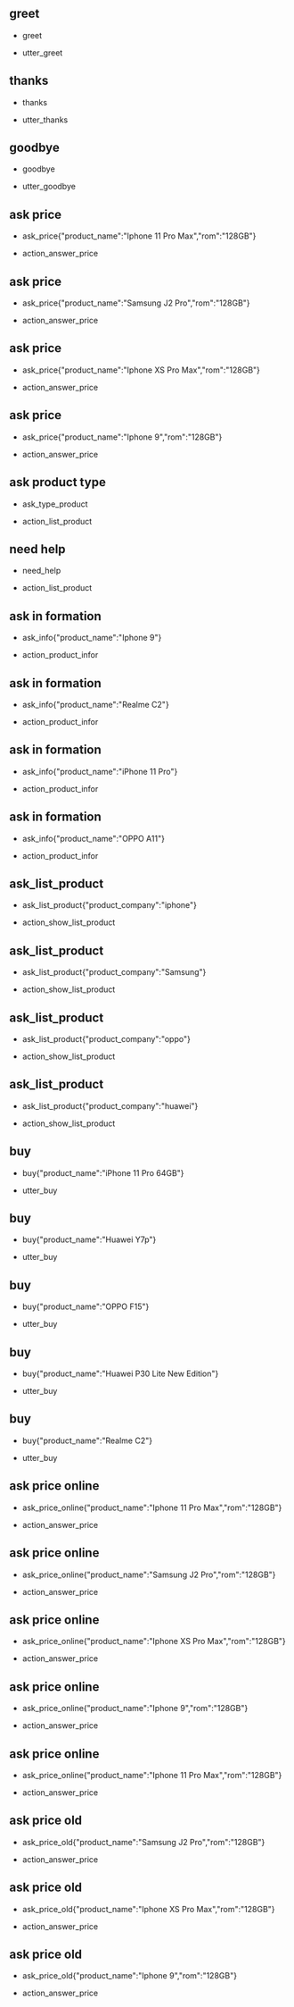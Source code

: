 ## greet
* greet
 - utter_greet

## thanks
* thanks
 - utter_thanks

## goodbye
* goodbye
 - utter_goodbye

## ask price
* ask_price{"product_name":"Iphone 11 Pro Max","rom":"128GB"}
 - action_answer_price

## ask price
* ask_price{"product_name":"Samsung J2 Pro","rom":"128GB"}
 - action_answer_price

## ask price
* ask_price{"product_name":"Iphone XS Pro Max","rom":"128GB"}
 - action_answer_price

## ask price
* ask_price{"product_name":"Iphone 9","rom":"128GB"}
 - action_answer_price

## ask product type
* ask_type_product
 - action_list_product

## need help
* need_help
 - action_list_product

## ask in formation
* ask_info{"product_name":"Iphone 9"}
 - action_product_infor

## ask in formation
* ask_info{"product_name":"Realme C2"}
 - action_product_infor

 ## ask in formation
* ask_info{"product_name":"iPhone 11 Pro"}
 - action_product_infor

 ## ask in formation
* ask_info{"product_name":"OPPO A11"}
 - action_product_infor

## ask_list_product
* ask_list_product{"product_company":"iphone"}
 - action_show_list_product

## ask_list_product
* ask_list_product{"product_company":"Samsung"}
 - action_show_list_product

## ask_list_product
* ask_list_product{"product_company":"oppo"}
 - action_show_list_product
 ## ask_list_product
* ask_list_product{"product_company":"huawei"}
 - action_show_list_product

## buy
* buy{"product_name":"iPhone 11 Pro 64GB"}
 - utter_buy

## buy
* buy{"product_name":"Huawei Y7p"}
 - utter_buy

## buy
* buy{"product_name":"OPPO F15"}
 - utter_buy

## buy
* buy{"product_name":"Huawei P30 Lite New Edition"}
 - utter_buy

## buy
* buy{"product_name":"Realme C2"}
 - utter_buy

## ask price online
* ask_price_online{"product_name":"Iphone 11 Pro Max","rom":"128GB"}
 - action_answer_price

## ask price online
* ask_price_online{"product_name":"Samsung J2 Pro","rom":"128GB"}
 - action_answer_price

## ask price online
* ask_price_online{"product_name":"Iphone XS Pro Max","rom":"128GB"}
 - action_answer_price

## ask price online
* ask_price_online{"product_name":"Iphone 9","rom":"128GB"}
 - action_answer_price

## ask price online
* ask_price_online{"product_name":"Iphone 11 Pro Max","rom":"128GB"}
 - action_answer_price

## ask price old
* ask_price_old{"product_name":"Samsung J2 Pro","rom":"128GB"}
 - action_answer_price

## ask price old
* ask_price_old{"product_name":"Iphone XS Pro Max","rom":"128GB"}
 - action_answer_price

## ask price old
* ask_price_old{"product_name":"Iphone 9","rom":"128GB"}
 - action_answer_price